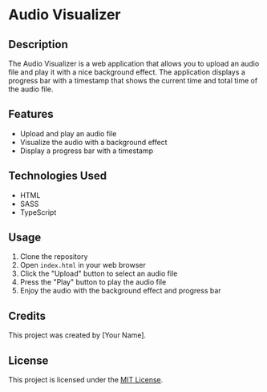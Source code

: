 # Audio Visualizer

## Description

The Audio Visualizer is a web application that allows you to upload an audio file and play it with a nice background effect. The application displays a progress bar with a timestamp that shows the current time and total time of the audio file.

## Features

- Upload and play an audio file
- Visualize the audio with a background effect
- Display a progress bar with a timestamp

## Technologies Used

- HTML
- SASS
- TypeScript

## Usage

1. Clone the repository
2. Open `index.html` in your web browser
3. Click the "Upload" button to select an audio file
4. Press the "Play" button to play the audio file
5. Enjoy the audio with the background effect and progress bar

## Credits

This project was created by [Your Name]. 

## License

This project is licensed under the [MIT License](https://opensource.org/licenses/MIT).
